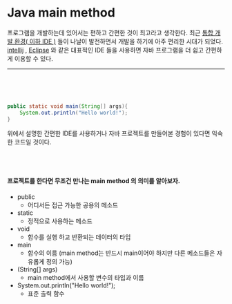 # Java main method

프로그램을 개발하는데 있어서는 편하고 간편한 것이 최고라고 생각한다. 최근 [통합 개발 환경( 이하 IDE )](https://ko.wikipedia.org/wiki/%ED%86%B5%ED%95%A9_%EA%B0%9C%EB%B0%9C_%ED%99%98%EA%B2%BD) 들이 나날이 발전하면서 개발을 하기에 아주 편리한 시대가 되었다. <br>
[intellij](https://www.jetbrains.com/idea/) , [Eclipse](https://www.eclipse.org/) 와 같은 대표적인 IDE 들을 사용하면 자바 프로그램을 더 쉽고 간편하게 이용할 수 있다.

---
<br><br><br>
``` java
public static void main(String[] args){
	System.out.println("Hello world!");
}
```
위에서 설명한 간편한 IDE를 사용하거나 자바 프로젝트를 만들어본 경험이 있다면 익숙한 코드일 것이다. <br>
<br><br><br>
#### 프로젝트를 한다면 무조건 만나는 main method 의 의미를 알아보자.
+ public
	+ 어디서든 접근 가능한 공용의 메소드 
+ static
	+ 정적으로 사용하는 메소드 
+ void
	+ 함수를 실행 하고 반환되는 데이터의 타입
+ main
	+ 함수의 이름 (main method는 반드시 main이어야 하지만 다른 메소드들은 자유롭게 정의 가능) 
+ (String[] args)
	+ main method에서 사용할 변수의 타입과 이름
+ System.out.println("Hello world!");
	+ 표준 출력 함수